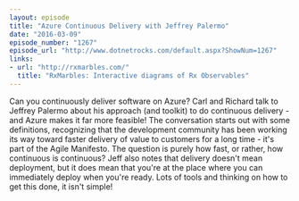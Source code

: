 ```yaml
---
layout: episode
title: "Azure Continuous Delivery with Jeffrey Palermo"
date: "2016-03-09"
episode_number: "1267"
episode_url: "http://www.dotnetrocks.com/default.aspx?ShowNum=1267"
links:
- url: "http://rxmarbles.com/"
  title: "RxMarbles: Interactive diagrams of Rx Observables"
---
```


Can you continuously deliver software on Azure? Carl and Richard talk to Jeffrey Palermo about his approach (and toolkit) to do continuous delivery - and Azure makes it far more feasible! The conversation starts out with some definitions, recognizing that the development community has been working its way toward faster delivery of value to customers for a long time - it's part of the Agile Manifesto. The question is purely how fast, or rather, how continuous is continuous? Jeff also notes that delivery doesn't mean deployment, but it does mean that you're at the place where you can immediately deploy when you're ready. Lots of tools and thinking on how to get this done, it isn't simple!
